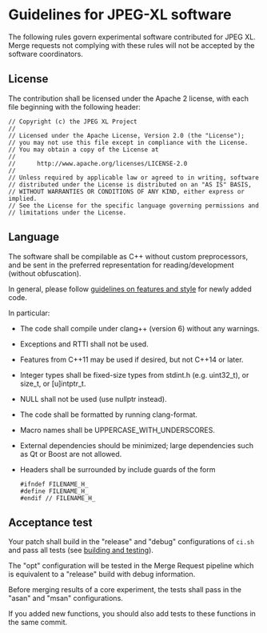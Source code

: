 # Guidelines for JPEG-XL software

The following rules govern experimental software contributed for JPEG XL. Merge
requests not complying with these rules will not be accepted by the software
coordinators.

## License

The contribution shall be licensed under the Apache 2 license, with each file
beginning with the following header:

```
// Copyright (c) the JPEG XL Project
//
// Licensed under the Apache License, Version 2.0 (the "License");
// you may not use this file except in compliance with the License.
// You may obtain a copy of the License at
//
//      http://www.apache.org/licenses/LICENSE-2.0
//
// Unless required by applicable law or agreed to in writing, software
// distributed under the License is distributed on an "AS IS" BASIS,
// WITHOUT WARRANTIES OR CONDITIONS OF ANY KIND, either express or implied.
// See the License for the specific language governing permissions and
// limitations under the License.
```

## Language

The software shall be compilable as C++ without custom preprocessors, and be
sent in the preferred representation for reading/development (without
obfuscation).

In general, please follow
[guidelines on features and style](https://google.github.io/styleguide/cppguide.html)
for newly added code.

In particular:

*   The code shall compile under clang++ (version 6) without any warnings.
*   Exceptions and RTTI shall not be used.
*   Features from C++11 may be used if desired, but not C++14 or later.
*   Integer types shall be fixed-size types from stdint.h (e.g. uint32_t), or size_t, or [u]intptr_t.
*   NULL shall not be used (use nullptr instead).
*   The code shall be formatted by running clang-format.
*   Macro names shall be UPPERCASE_WITH_UNDERSCORES.
*   External dependencies should be minimized; large dependencies such as Qt or Boost are not allowed.
*   Headers shall be surrounded by include guards of the form

    ```
    #ifndef FILENAME_H_
    #define FILENAME_H_
    #endif // FILENAME_H_
    ```

## Acceptance test

Your patch shall build in the "release" and "debug" configurations of `ci.sh`
and pass all tests (see [building and testing](doc/building_and_testing.md)).

The "opt" configuration will be tested in the Merge Request pipeline which is
equivalent to a "release" build with debug information.

Before merging results of a core experiment, the tests shall pass in the
"asan" and "msan" configurations.

If you added new functions, you should also add tests to these functions in the
same commit.
